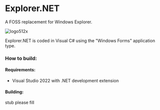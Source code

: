 # Explorer.NET
A FOSS replacement for Windows Explorer.

![logo512x](https://user-images.githubusercontent.com/84939011/156501187-1a3a7825-1eb8-4579-b58c-5a487f1bbe3d.png)

Explorer.NET is coded in Visual C# using the "Windows Forms" application type.

### How to build:

#### Requirements:
- Visual Studio 2022 with .NET development extension

#### Building:

stub please fill

